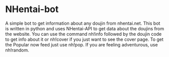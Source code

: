 # NHentai-bot
A simple bot to get information about any doujin from nhentai.net. This bot is written in python and uses NHentai-API to get data about the doujins from the website. You can use the command nh!info followed by the doujin code to get info about it or nh!cover if you just want to see the cover page. To get the Popular now feed just use nh!pop. If you are feeling adventurous, use nh!random.  
